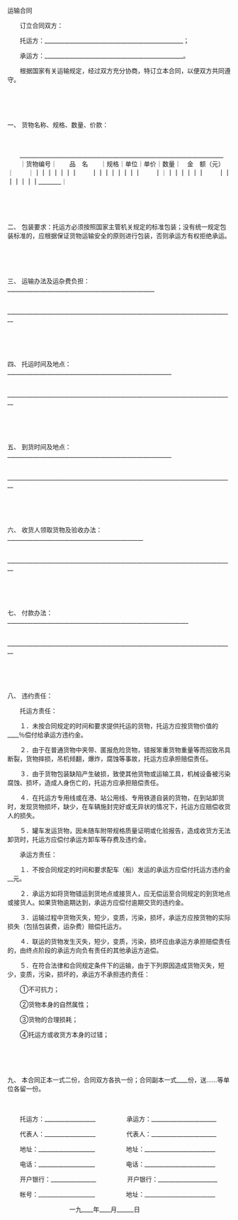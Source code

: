 



运输合同



 

　　订立合同双方：

　　托运方：_________________________________________________；

　　承运方：_________________________________________________。

　　根据国家有关运输规定，经过双方充分协商，特订立本合同，以便双方共同遵守。

　　

　　

一、
货物名称、规格、数量、价款：

　　


　　________________________________________________________________________
　　｜货物编号｜　　品　名　　｜规格｜单位｜单价｜数量｜　金　额（元）　　｜
　　｜________｜______________｜____｜____｜____｜____｜__________________｜
　　｜________｜______________｜____｜____｜____｜____｜__________________｜
　　｜________｜______________｜____｜____｜____｜____｜__________________｜
　　｜________｜______________｜____｜____｜____｜____｜__________________｜
　　


　　

　　

二、
包装要求：托运方必须按照国家主管机关规定的标准包装；没有统一规定包装标准的，应根据保证货物运输安全的原则进行包装，否则承运方有权拒绝承运。

　　

　　

三、
运输办法及运杂费负担：____________________________________________________

　　________________________________________________________________________________

　　

　　

四、
托运时间及地点：__________________________________________________________

　　________________________________________________________________________________

　　

　　

五、
到货时间及地点：__________________________________________________________

　　________________________________________________________________________________

　　

　　

六、
收货人领取货物及验收办法：________________________________________________

　　________________________________________________________________________________

　　

　　

七、
付款办法：________________________________________________________________

　　________________________________________________________________________________

　　

　　

八、
违约责任：

　　托运方责任：

　　１．未按合同规定的时间和要求提供托运的货物，托运方应按货物价值的____％偿付给承运方违约金。

　　２．由于在普通货物中夹带、匿报危险货物，错报笨重货物重量等而招致吊具断裂，货物摔损，吊机倾翻，爆炸，腐蚀等事故，托运方应承担赔偿责任。

　　３．由于货物包装缺陷产生破损，致使其他货物或运输工具，机械设备被污染腐蚀、损坏，造成人身伤亡的，托运方应承担赔偿责任。

　　４．在托运方专用线或在港、站公用线、专用铁道自装的货物，在到站卸货时，发现货物损坏，缺少，在车辆施封完好或无异状的情况下，托运方应赔偿收货人的损失。

　　５．罐车发运货物，因未随车附带规格质量证明或化验报告，造成收货方无法卸货时，托运方应偿付承运方卸车等存费及违约金。

　　承运方责任：

　　１．不按合同规定的时间和要求配车（船）发运的承运方应偿付托运方违约金__元。

　　２．承运方如将货物错运到货地点或接货人，应无偿运至合同规定的到货地点或接货人。如果货物逾期达到，承运方应偿付逾期交货的违约金。

　　３．运输过程中货物灭失，短少，变质，污染，损坏，承运方应按货物的实际损失（包括包装费，运杂费）赔偿托运方。

　　４．联运的货物发生灭失，短少，变质，污染，损坏应由承运方承担赔偿责任的，由终点阶段的承运方向负有责任的其他承运方追偿。

　　５．在符合法律和合同规定条件下的运输，由于下列原因造成货物灭失，短少，变质，污染，损坏的，承运方不承担违约责任：

　　①不可抗力；

　　②货物本身的自然属性；

　　③货物的合理损耗；

　　④托运方或收货方本身的过错；

　　

　　

九、
本合同正本一式二份，合同双方各执一份；合同副本一式____份，送……等单位各留一份。

　　

　　托运方：__________________　　　　　承运方：_______________________

　　代表人：__________________　　　　　代表人：_______________________

　　地址：____________________　　　　　地址：_________________________

　　电话：____________________　　　　　电话：_________________________

　　开户银行：________________　　　　　开户银行：_____________________

　　帐号：____________________　　　　　地址：_________________________

　　　　　　　　　　一九____年____月______日

　　